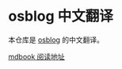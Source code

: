 # osblog 中文翻译

本仓库是 [osblog](http://osblog.stephenmarz.com/) 的中文翻译。

[mdbook 阅读地址](https://rcore-os.github.io/osblog-translation/)

